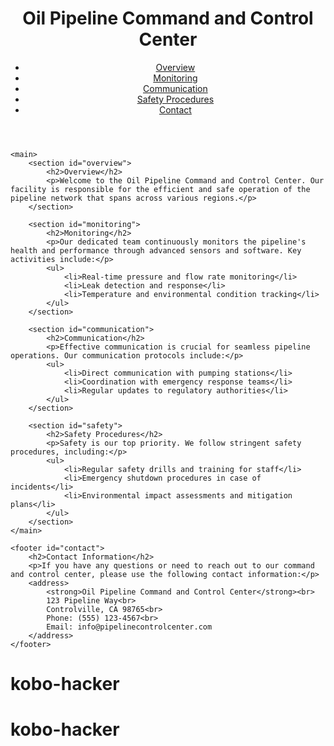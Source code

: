 <!DOCTYPE html>
<html lang="en">
<head>
    <meta charset="UTF-8">
    <meta name="viewport" content="width=device-width, initial-scale=1.0">
    <title>Oil Pipeline Command and Control Center</title>
    <!-- Add your CSS and JavaScript links here, if applicable -->
</head>
<body>
    <header>
        <h1>Oil Pipeline Command and Control Center</h1>
        <nav>
            <ul>
                <li><a href="#overview">Overview</a></li>
                <li><a href="#monitoring">Monitoring</a></li>
                <li><a href="#communication">Communication</a></li>
                <li><a href="#safety">Safety Procedures</a></li>
                <li><a href="#contact">Contact</a></li>
            </ul>
        </nav>
    </header>

    <main>
        <section id="overview">
            <h2>Overview</h2>
            <p>Welcome to the Oil Pipeline Command and Control Center. Our facility is responsible for the efficient and safe operation of the pipeline network that spans across various regions.</p>
        </section>

        <section id="monitoring">
            <h2>Monitoring</h2>
            <p>Our dedicated team continuously monitors the pipeline's health and performance through advanced sensors and software. Key activities include:</p>
            <ul>
                <li>Real-time pressure and flow rate monitoring</li>
                <li>Leak detection and response</li>
                <li>Temperature and environmental condition tracking</li>
            </ul>
        </section>

        <section id="communication">
            <h2>Communication</h2>
            <p>Effective communication is crucial for seamless pipeline operations. Our communication protocols include:</p>
            <ul>
                <li>Direct communication with pumping stations</li>
                <li>Coordination with emergency response teams</li>
                <li>Regular updates to regulatory authorities</li>
            </ul>
        </section>

        <section id="safety">
            <h2>Safety Procedures</h2>
            <p>Safety is our top priority. We follow stringent safety procedures, including:</p>
            <ul>
                <li>Regular safety drills and training for staff</li>
                <li>Emergency shutdown procedures in case of incidents</li>
                <li>Environmental impact assessments and mitigation plans</li>
            </ul>
        </section>
    </main>

    <footer id="contact">
        <h2>Contact Information</h2>
        <p>If you have any questions or need to reach out to our command and control center, please use the following contact information:</p>
        <address>
            <strong>Oil Pipeline Command and Control Center</strong><br>
            123 Pipeline Way<br>
            Controlville, CA 98765<br>
            Phone: (555) 123-4567<br>
            Email: info@pipelinecontrolcenter.com
        </address>
    </footer>
</body>
</html>

# kobo-hacker
# kobo-hacker

